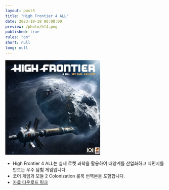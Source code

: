 ```yaml
---
layout: post3
title: "High Frontier 4 ALL"
date: 2023-10-18 00:00:00
preview: /photo/hf4.png
published: true
rules: "on"
short: null
long: null
---
```



<img src="/photo/hf4.png" width="300">

- High Frontier 4 ALL는 실제 로켓 과학을 활용하여 태양계를 산업화하고 식민지를 만드는 우주 탐험 게임입니다.
- 코어 게임과 모듈 2 Colonization 룰북 번역본을 포함합니다.
- [자료 다운로드 링크](https://drive.google.com/drive/folders/1xJtoP6ju97gzZWQkz2s9WGAr8K3M2PsC?usp=sharing)